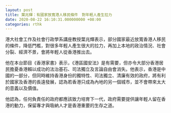 ```yaml
---
layout: post
title: 葉兆輝：有國家放寬港人移民條件　對年輕人產生拉力
date: 2020-08-22 16:10:31.000000000 +08:00
categories: rthk
---
```


港大社會工作及社會行政學系講座教授葉兆輝表示，部分國家最近放寬香港人移民的條件，降低門檻，對很多年輕人產生很大的拉力，再加上本地的政治情況、社會分裂、經濟不景，會將年輕人從香港推出去。

他在本台節目《香港家書》表示，《港區國安法》是有需要，但亦令大部分香港居民擔憂香港賴以成功的法治基石、司法獨立及言論自由會消失。他表示，香港是中國的一部分，但同時維持香港身份的獨特性、司法獨立、清廉有效的政府，將有利於國家及香港的長遠發展，認為若香港只成為內地的另一個城市，並不會帶來太大的意義以及價值。

他認為，任何負責任的政府都應該致力培育下一代，政府需要提供讓年輕人留在香港的動力，保留專才與吸納人才是香港重要的生存之道。
